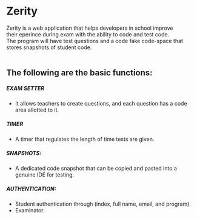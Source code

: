 # Zerity

Zerity is a web application that helps developers in school improve <br>
their eperince during exam with the ability to code and test code. <br>
The program will have test questions and a code fake code-space that stores snapshots of student code. <br><br>

## The following are the basic functions:
##### EXAM SETTER
- It allows teachers to create questions, and each question has a code area allotted to it.
##### TIMER 
- A timer that regulates the length of time tests are given.
##### SNAPSHOTS: 
- A dedicated code snapshot that can be copied and pasted into a genuine IDE for testing.
##### AUTHENTICATION: 
- Student authentication through (index, full name, email, and program).
- Examinator.

